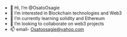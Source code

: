 - 👋 Hi, I’m @OsatoOsagie
- 👀 I’m interested in Blockchain technologies and Web3
- 🌱 I’m currently learning solidity and Ethereum
- 💞️ I’m looking to collaborate on web3 projects
- 📫 email- Osatoosagie@yahoo.com

<!---
OsatoOsagie/OsatoOsagie is a ✨ special ✨ repository because its `README.md` (this file) appears on your GitHub profile.
You can click the Preview link to take a look at your changes.
--->
